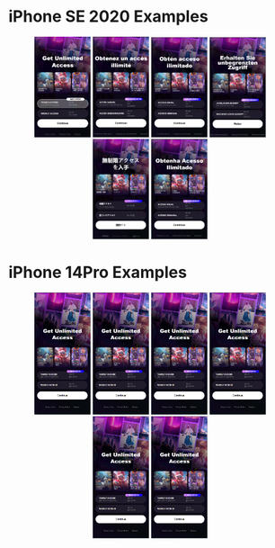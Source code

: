 # iPhone SE 2020 Examples

<p align="center">
 <img src="https://raw.githubusercontent.com/artyomkorshykau/bp-mobile.test/assets/ip-se/en.png" width="100">
 <img src="https://raw.githubusercontent.com/artyomkorshykau/bp-mobile.test/assets/ip-se/fr.png" width="100">
 <img src="https://raw.githubusercontent.com/artyomkorshykau/bp-mobile.test/assets/ip-se/es.png" width="100">
 <img src="https://raw.githubusercontent.com/artyomkorshykau/bp-mobile.test/assets/ip-se/de.png" width="100">
 <img src="https://raw.githubusercontent.com/artyomkorshykau/bp-mobile.test/assets/ip-se/ja.png" width="100">
 <img src="https://raw.githubusercontent.com/artyomkorshykau/bp-mobile.test/assets/ip-se/pt.png" width="100">
</p>

# iPhone 14Pro Examples

<p align="center">
 <img src="https://raw.githubusercontent.com/artyomkorshykau/bp-mobile.test/assets/ip-14pro/en.png" width="100">
 <img src="https://raw.githubusercontent.com/artyomkorshykau/bp-mobile.test/assets/ip-14pro/en.png" width="100">
 <img src="https://raw.githubusercontent.com/artyomkorshykau/bp-mobile.test/assets/ip-14pro/en.png" width="100">
 <img src="https://raw.githubusercontent.com/artyomkorshykau/bp-mobile.test/assets/ip-14pro/en.png" width="100">
 <img src="https://raw.githubusercontent.com/artyomkorshykau/bp-mobile.test/assets/ip-14pro/en.png" width="100">
 <img src="https://raw.githubusercontent.com/artyomkorshykau/bp-mobile.test/assets/ip-14pro/en.png" width="100">
</p>

